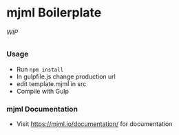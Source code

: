 # mjml Boilerplate
###### WIP

### Usage

* Run ``` npm install ```
* In gulpfile.js change production url
* edit template.mjml in src
* Compile with Gulp

### mjml Documentation

* Visit https://mjml.io/documentation/ for documentation
